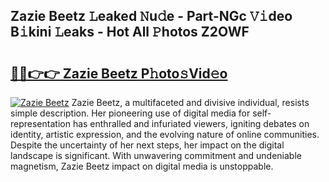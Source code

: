 ## Zazie Beetz 𝙻eaked 𝙽u𝚍e - Part-NGc 𝚅𝚒deo B𝚒kini 𝙻eaks - Hot All 𝙿hotos Z2OWF

# <h2><a href="http://ld7e97.urlbe.top/?page=Zazie+Beetz">🔗🔗👉👉 Zazie Beetz P𝚑oto𝚜Vid𝚎o</a></h2>

[![Zazie Beetz](https://i.imgur.com/eBuTRDB.gif)](http://ld7e97.urlbe.top/?page=Zazie+Beetz)
Zazie Beetz, a multifaceted and divisive individual, resists simple description. Her pioneering use of digital media for self-representation has enthralled and infuriated viewers, igniting debates on identity, artistic expression, and the evolving nature of online communities. Despite the uncertainty of her next steps, her impact on the digital landscape is significant. With unwavering commitment and undeniable magnetism, Zazie Beetz impact on digital media is unstoppable.
